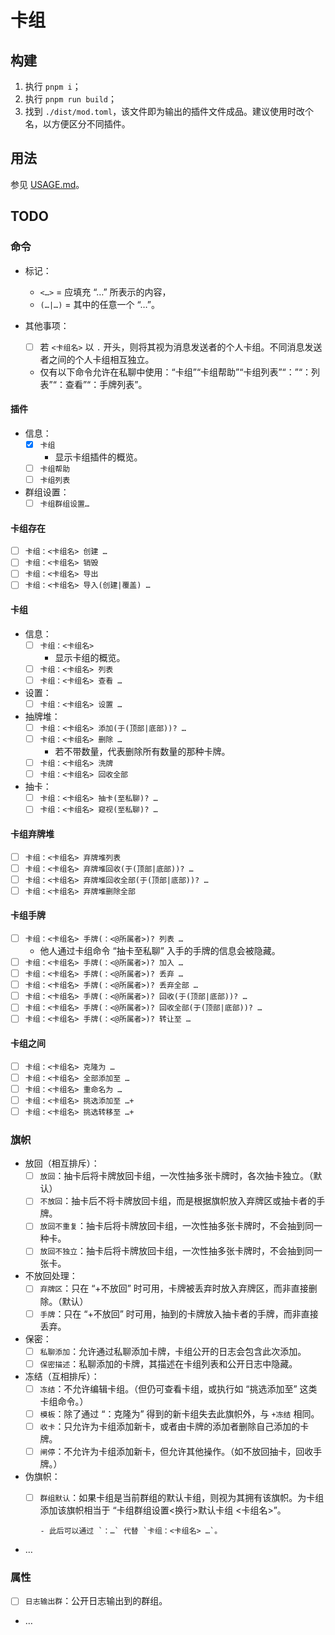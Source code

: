 # 卡组

## 构建

1. 执行 `pnpm i`；
2. 执行 `pnpm run build`；
3. 找到 `./dist/mod.toml`，该文件即为输出的插件文件成品。建议使用时改个名，<wbr>
   以方便区分不同插件。

## 用法

参见 [USAGE.md](./USAGE.md)。

## TODO

### 命令

- 标记：
  - `<…>` = 应填充 “…” 所表示的内容，
  - `(…|…)` = 其中的任意一个 “…”。

- 其他事项：
  - [ ] 若 `<卡组名>` 以 `.` 开头，则将其视为消息发送者的个人卡组。不同消息<wbr>
        发送者之间的个人卡组相互独立。
  - 仅有以下命令允许在私聊中使用：“卡组”“卡组帮助”“卡组列表”“：”“：列表”<wbr>
    “：查看”“：手牌列表”。

#### 插件

- 信息：
  - [x] `卡组`
    - 显示卡组插件的概览。
  - [ ] `卡组帮助`
  - [ ] `卡组列表`
- 群组设置：
  - [ ] `卡组群组设置…`

#### 卡组存在

- [ ] `卡组：<卡组名> 创建 …`
- [ ] `卡组：<卡组名> 销毁`
- [ ] `卡组：<卡组名> 导出`
- [ ] `卡组：<卡组名> 导入(创建|覆盖) …`

#### 卡组

- 信息：
  - [ ] `卡组：<卡组名>`
    - 显示卡组的概览。
  - [ ] `卡组：<卡组名> 列表`
  - [ ] `卡组：<卡组名> 查看 …`
- 设置：
  - [ ] `卡组：<卡组名> 设置 …`
- 抽牌堆：
  - [ ] `卡组：<卡组名> 添加(于(顶部|底部))? …`
  - [ ] `卡组：<卡组名> 删除 …`
    - 若不带数量，代表删除所有数量的那种卡牌。
  - [ ] `卡组：<卡组名> 洗牌`
  - [ ] `卡组：<卡组名> 回收全部`
- 抽卡：
  - [ ] `卡组：<卡组名> 抽卡(至私聊)? …`
  - [ ] `卡组：<卡组名> 窥视(至私聊)? …`

#### 卡组弃牌堆

- [ ] `卡组：<卡组名> 弃牌堆列表`
- [ ] `卡组：<卡组名> 弃牌堆回收(于(顶部|底部))? …`
- [ ] `卡组：<卡组名> 弃牌堆回收全部(于(顶部|底部))? …`
- [ ] `卡组：<卡组名> 弃牌堆删除全部`

#### 卡组手牌

- [ ] `卡组：<卡组名> 手牌(：<@所属者>)? 列表 …`
  - 他人通过卡组命令 “抽卡至私聊” 入手的手牌的信息会被隐藏。
- [ ] `卡组：<卡组名> 手牌(：<@所属者>)? 加入 …`
- [ ] `卡组：<卡组名> 手牌(：<@所属者>)? 丢弃 …`
- [ ] `卡组：<卡组名> 手牌(：<@所属者>)? 丢弃全部 …`
- [ ] `卡组：<卡组名> 手牌(：<@所属者>)? 回收(于(顶部|底部))? …`
- [ ] `卡组：<卡组名> 手牌(：<@所属者>)? 回收全部(于(顶部|底部))? …`
- [ ] `卡组：<卡组名> 手牌(：<@所属者>)? 转让至 …`

#### 卡组之间

- [ ] `卡组：<卡组名> 克隆为 …`
- [ ] `卡组：<卡组名> 全部添加至 …`
- [ ] `卡组：<卡组名> 重命名为 …`
- [ ] `卡组：<卡组名> 挑选添加至 …+`
- [ ] `卡组：<卡组名> 挑选转移至 …+`

### 旗帜

- 放回（相互排斥）：
  - [ ] `放回`：抽卡后将卡牌放回卡组，一次性抽多张卡牌时，各次抽卡独立。（默认）
  - [ ] `不放回`：抽卡后不将卡牌放回卡组，而是根据旗帜放入弃牌区或抽卡者的手牌。
  - [ ] `放回不重复`：抽卡后将卡牌放回卡组，一次性抽多张卡牌时，不会抽到同一种卡。
  - [ ] `放回不独立`：抽卡后将卡牌放回卡组，一次性抽多张卡牌时，不会抽到同一张卡。
- 不放回处理：
  - [ ] `弃牌区`：只在 “+不放回” 时可用，卡牌被丢弃时放入弃牌区，而非直接删<wbr>
        除。（默认）
  - [ ] `手牌`：只在 “+不放回” 时可用，抽到的卡牌放入抽卡者的手牌，而非直接<wbr>
        丢弃。
- 保密：
  - [ ] `私聊添加`：允许通过私聊添加卡牌，卡组公开的日志会包含此次添加。
  - [ ] `保密描述`：私聊添加的卡牌，其描述在卡组列表和公开日志中隐藏。
- 冻结（互相排斥）：
  - [ ] `冻结`：不允许编辑卡组。（但仍可查看卡组，或执行如 “挑选添加至” <wbr>
        这类卡组命令。）
  - [ ] `模板`：除了通过 “：克隆为” 得到的新卡组失去此旗帜外，与 `+冻结` 相同。
  - [ ] `收卡`：只允许为卡组添加新卡，或者由卡牌的添加者删除自己添加的卡牌。
  - [ ] `闸停`：不允许为卡组添加新卡，但允许其他操作。（如不放回抽卡，回收手牌。）
- 伪旗帜：
  - [ ] `群组默认`：如果卡组是当前群组的默认卡组，则视为其拥有该旗帜。为卡组<wbr>
        添加该旗帜相当于 “卡组群组设置<换行>默认卡组 <卡组名>”。

        - 此后可以通过 `：…` 代替 `卡组：<卡组名> …`。
- …

### 属性

- [ ] `日志输出群`：公开日志输出到的群组。
- …
